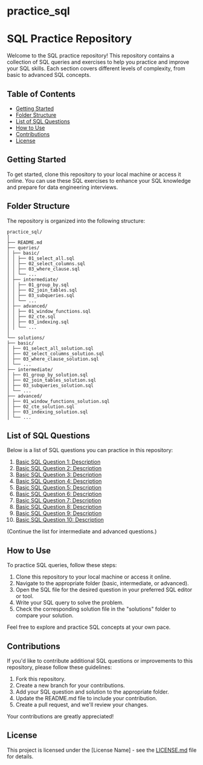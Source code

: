 # practice_sql
# SQL Practice Repository

Welcome to the SQL practice repository! This repository contains a collection of SQL queries and exercises to help you practice and improve your SQL skills. Each section covers different levels of complexity, from basic to advanced SQL concepts.

## Table of Contents

- [Getting Started](#getting-started)
- [Folder Structure](#folder-structure)
- [List of SQL Questions](#list-of-sql-questions)
- [How to Use](#how-to-use)
- [Contributions](#contributions)
- [License](#license)

## Getting Started

To get started, clone this repository to your local machine or access it online. You can use these SQL exercises to enhance your SQL knowledge and prepare for data engineering interviews.

## Folder Structure

The repository is organized into the following structure:
```
practice_sql/
│
├── README.md
├── queries/
│ ├── basic/
│ │ ├── 01_select_all.sql
│ │ ├── 02_select_columns.sql
│ │ ├── 03_where_clause.sql
│ │ └── ...
│ ├── intermediate/
│ │ ├── 01_group_by.sql
│ │ ├── 02_join_tables.sql
│ │ ├── 03_subqueries.sql
│ │ └── ...
│ ├── advanced/
│ │ ├── 01_window_functions.sql
│ │ ├── 02_cte.sql
│ │ ├── 03_indexing.sql
│ │ └── ...
│
└── solutions/
├── basic/
│ ├── 01_select_all_solution.sql
│ ├── 02_select_columns_solution.sql
│ ├── 03_where_clause_solution.sql
│ └── ...
├── intermediate/
│ ├── 01_group_by_solution.sql
│ ├── 02_join_tables_solution.sql
│ ├── 03_subqueries_solution.sql
│ └── ...
├── advanced/
│ ├── 01_window_functions_solution.sql
│ ├── 02_cte_solution.sql
│ ├── 03_indexing_solution.sql
│ └── ...

```


## List of SQL Questions

Below is a list of SQL questions you can practice in this repository:

1. [Basic SQL Question 1: Description](queries/basic/01_select_all.sql)
2. [Basic SQL Question 2: Description](queries/basic/02_select_columns.sql)
3. [Basic SQL Question 3: Description](queries/basic/03_where_clause.sql)
4. [Basic SQL Question 4: Description](queries/basic/04_sorting.sql)
5. [Basic SQL Question 5: Description](queries/basic/05_distinct_values.sql)
6. [Basic SQL Question 6: Description](queries/basic/06_counting_records.sql)
7. [Basic SQL Question 7: Description](queries/basic/07_aggregation.sql)
8. [Basic SQL Question 8: Description](queries/basic/08_group_by.sql)
9. [Basic SQL Question 9: Description](queries/basic/09_having_clause.sql)
10. [Basic SQL Question 10: Description](queries/basic/10_inner_join.sql)

(Continue the list for intermediate and advanced questions.)

## How to Use

To practice SQL queries, follow these steps:

1. Clone this repository to your local machine or access it online.
2. Navigate to the appropriate folder (basic, intermediate, or advanced).
3. Open the SQL file for the desired question in your preferred SQL editor or tool.
4. Write your SQL query to solve the problem.
5. Check the corresponding solution file in the "solutions" folder to compare your solution.

Feel free to explore and practice SQL concepts at your own pace.

## Contributions

If you'd like to contribute additional SQL questions or improvements to this repository, please follow these guidelines:

1. Fork this repository.
2. Create a new branch for your contributions.
3. Add your SQL question and solution to the appropriate folder.
4. Update the README.md file to include your contribution.
5. Create a pull request, and we'll review your changes.

Your contributions are greatly appreciated!

## License

This project is licensed under the [License Name] - see the [LICENSE.md](LICENSE.md) file for details.